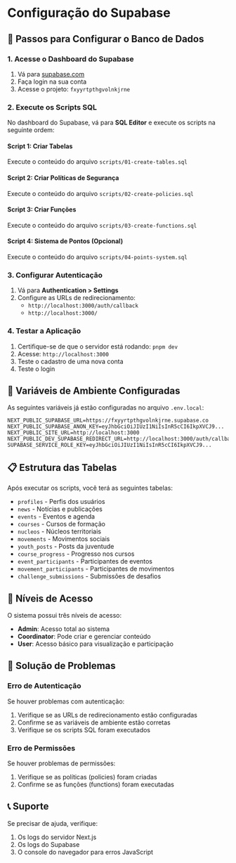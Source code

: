 # Configuração do Supabase

## 🚀 Passos para Configurar o Banco de Dados

### 1. Acesse o Dashboard do Supabase

1. Vá para [supabase.com](https://supabase.com)
2. Faça login na sua conta
3. Acesse o projeto: `fxyyrtpthgvolnkjrne`

### 2. Execute os Scripts SQL

No dashboard do Supabase, vá para **SQL Editor** e execute os scripts na seguinte ordem:

#### Script 1: Criar Tabelas
Execute o conteúdo do arquivo `scripts/01-create-tables.sql`

#### Script 2: Criar Políticas de Segurança
Execute o conteúdo do arquivo `scripts/02-create-policies.sql`

#### Script 3: Criar Funções
Execute o conteúdo do arquivo `scripts/03-create-functions.sql`

#### Script 4: Sistema de Pontos (Opcional)
Execute o conteúdo do arquivo `scripts/04-points-system.sql`

### 3. Configurar Autenticação

1. Vá para **Authentication > Settings**
2. Configure as URLs de redirecionamento:
   - `http://localhost:3000/auth/callback`
   - `http://localhost:3000/`

### 4. Testar a Aplicação

1. Certifique-se de que o servidor está rodando: `pnpm dev`
2. Acesse: `http://localhost:3000`
3. Teste o cadastro de uma nova conta
4. Teste o login

## 🔧 Variáveis de Ambiente Configuradas

As seguintes variáveis já estão configuradas no arquivo `.env.local`:

```env
NEXT_PUBLIC_SUPABASE_URL=https://fxyyrtpthgvolnkjrne.supabase.co
NEXT_PUBLIC_SUPABASE_ANON_KEY=eyJhbGciOiJIUzI1NiIsInR5cCI6IkpXVCJ9...
NEXT_PUBLIC_SITE_URL=http://localhost:3000
NEXT_PUBLIC_DEV_SUPABASE_REDIRECT_URL=http://localhost:3000/auth/callback
SUPABASE_SERVICE_ROLE_KEY=eyJhbGciOiJIUzI1NiIsInR5cCI6IkpXVCJ9...
```

## 📋 Estrutura das Tabelas

Após executar os scripts, você terá as seguintes tabelas:

- `profiles` - Perfis dos usuários
- `news` - Notícias e publicações
- `events` - Eventos e agenda
- `courses` - Cursos de formação
- `nucleos` - Núcleos territoriais
- `movements` - Movimentos sociais
- `youth_posts` - Posts da juventude
- `course_progress` - Progresso nos cursos
- `event_participants` - Participantes de eventos
- `movement_participants` - Participantes de movimentos
- `challenge_submissions` - Submissões de desafios

## 🔐 Níveis de Acesso

O sistema possui três níveis de acesso:

- **Admin**: Acesso total ao sistema
- **Coordinator**: Pode criar e gerenciar conteúdo
- **User**: Acesso básico para visualização e participação

## 🚨 Solução de Problemas

### Erro de Autenticação
Se houver problemas com autenticação:
1. Verifique se as URLs de redirecionamento estão configuradas
2. Confirme se as variáveis de ambiente estão corretas
3. Verifique se os scripts SQL foram executados

### Erro de Permissões
Se houver problemas de permissões:
1. Verifique se as políticas (policies) foram criadas
2. Confirme se as funções (functions) foram executadas

## 📞 Suporte

Se precisar de ajuda, verifique:
1. Os logs do servidor Next.js
2. Os logs do Supabase
3. O console do navegador para erros JavaScript 